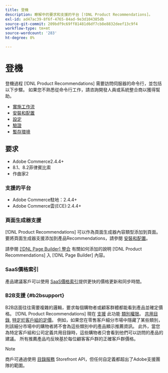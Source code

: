 ```yaml
---
title: 登機
description: 瞭解中的要求和支援的平台 [!DNL Product Recommendations]。
exl-id: ad47ac39-8f6f-4765-84ad-9e3d104385db
source-git-commit: 209bdf9c69ff81481d6df7cb8e8832deef13c9f4
workflow-type: tm+mt
source-wordcount: '283'
ht-degree: 0%

---
```


# 登機

登機過程 [!DNL Product Recommendations] 需要訪問伺服器的命令行，並包括以下步驟。 如果您不熟悉從命令行工作，請咨詢開發人員或系統整合商以獲得幫助。

- [實施工作流](implementation-workflow.md)
- [安裝和配置](install-configure.md)
- [設定](settings.md)
- [驗證](verify.md)
- [暫存環境](staging-environment.md)

## 要求

- Adobe Commerce2.4.4+
- 8.1、8.2菲律賓比索
- 作曲家2

### 支援的平台

- Adobe Commerce駐地：2.4.4+
- Adobe Commerce雲(ECE):2.4.4+

### 頁面生成器支援

[!DNL Product Recommendations] 可以作為頁面生成器內容類型添加到頁面。 要將頁面生成器支援添加到產品Recommendations，請參閱 [安裝和配置](install-configure.md)。

請參閱 [[!DNL Page Builder] 整合](page-builder.md) 有關如何添加的說明 [!DNL Product Recommendations] 入 [!DNL Page Builder] 內容。

### SaaS價格索引

產品建議客戶可以使用 [SaaS價格索引](../price-index/index.md)提供更快的價格更新和同步時間。

### B2B支援 {#b2bsupport}

B2B店面往往需要複雜的邏輯，要求每個購物者或顧客群體都能看到產品並確定價格。 [!DNL Product Recommendations] 現在 [支援](release-notes.md) 此功能 [類別權限](https://experienceleague.adobe.com/docs/commerce-admin/catalog/categories/category-permissions.html)。 [共用目錄](https://experienceleague.adobe.com/docs/commerce-admin/b2b/shared-catalogs/catalog-shared.html), [特定於客戶組的定價](https://experienceleague.adobe.com/docs/commerce-admin/catalog/products/pricing/pricing-advanced.html)。 例如，如果您在零售客戶細分市場中隱藏了某些類別，則該細分市場中的購物者將不會為這些類別中的產品顯示推薦資訊。 此外，當您為特定客戶組和公司定義共用目錄時，這些購物者只會看到他們可以訪問的產品的建議。 所有推薦產品均反映基於每位顧客客戶群的正確客戶群價格。

>[!NOTE]
>
>商戶可通過使用 [目錄服務](../catalog-service/overview.md) Storefront API，但任何自定義都超出了Adobe支援團隊的範圍。
